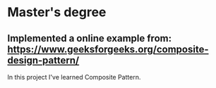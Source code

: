 # Master's degree 

## Implemented a online example from: https://www.geeksforgeeks.org/composite-design-pattern/

In this project I've learned Composite Pattern. 

